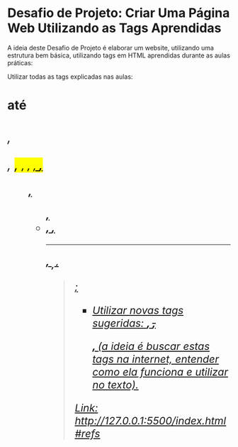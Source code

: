 # Desafio de Projeto: Criar Uma Página Web Utilizando as Tags Aprendidas

A ideia deste Desafio de Projeto é elaborar um website, utilizando uma estrutura bem básica, utilizando tags em HTML aprendidas durante as aulas práticas:

Utilizar todas as tags explicadas nas aulas: **<h1> até <h6>, <p>, <mark>, <small>, <i>, <u>, <strong>, <ol>, <ul>, <li>, <a>, <hr>, <sub>, <sup>, <blockquote>**;

- Utilizar novas tags sugeridas: **<font>, <del>, <p>, <abbr>** (a ideia é buscar estas tags na internet, entender como ela funciona e utilizar no texto).

Link: http://127.0.0.1:5500/index.html#refs